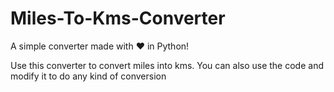 # Miles-To-Kms-Converter
A simple converter made with ❤️ in Python!

Use this converter to convert miles into kms. You can also use the code and modify it to do any kind of conversion
